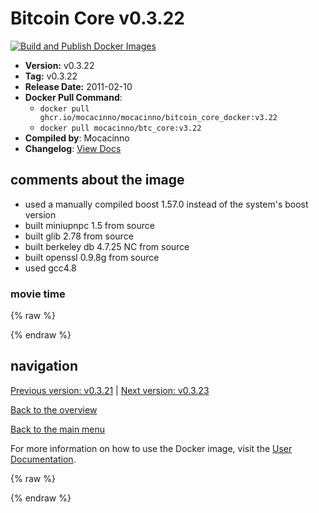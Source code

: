 # Bitcoin Core v0.3.22

[![Build and Publish Docker Images](https://github.com/mocacinno/bitcoin_core_docker/actions/workflows/build-and-publish.yml/badge.svg?branch=v3.22)](https://github.com/mocacinno/bitcoin_core_docker/actions/workflows/build-and-publish.yml)

- **Version:** v0.3.22
- **Tag:** v0.3.22
- **Release Date:** 2011-02-10
- **Docker Pull Command**:
  - `docker pull ghcr.io/mocacinno/mocacinno/bitcoin_core_docker:v3.22`
  - `docker pull mocacinno/btc_core:v3.22`
- **Compiled by**: Mocacinno
- **Changelog**: [View Docs](https://github.com/bitcoin/bitcoin/tree/v0.3.22/doc)

## comments about the image

- used a manually compiled boost 1.57.0 instead of the system's boost version
- built miniupnpc 1.5 from source
- built glib 2.78 from source
- built berkeley db 4.7.25 NC from source
- built openssl 0.9.8g from source
- used gcc4.8

### movie time

{% raw %}
<link rel="stylesheet" href="https://mocacinno.com/asciinema-player.css">
   <div id="fullnode"></div>
   <script src="https://mocacinno.com/asciinema-player.min.js"></script>
   <script>
      AsciinemaPlayer.create('./casts/v0.3.22.cast', document.getElementById('fullnode'));
   </script>
{% endraw %}

## navigation

[Previous version: v0.3.21](./v3.21.md) | [Next version: v0.3.23](./v3.23.md)

[Back to the overview](./Readme.md)

[Back to the main menu](../Readme.md)

For more information on how to use the Docker image, visit the [User Documentation](../userdocs/Readme.md).

<!-- Google tag (gtag.js) -->
{% raw %}
<script async src="https://www.googletagmanager.com/gtag/js?id=G-BPC6NC6FF9"></script>
<script>
  window.dataLayer = window.dataLayer || [];
  function gtag(){dataLayer.push(arguments);}
  gtag('js', new Date());
  gtag('config', 'G-BPC6NC6FF9');
</script>
{% endraw %}

